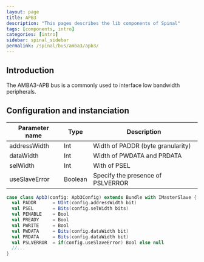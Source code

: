 ```yaml
---
layout: page
title: APB3
description: "This pages describes the lib components of Spinal"
tags: [components, intro]
categories: [intro]
sidebar: spinal_sidebar
permalink: /spinal/bus/amba3/apb3/
---
```


## Introduction
The AMBA3-APB bus is a commonly used to interface low bandwidth peripherals.

## Configuration and instanciation

| Parameter name | Type | Description |
| --- | --- | --- |
| addressWidth | Int | Width of PADDR (byte granularity) |
| dataWidth | Int | Width of PWDATA and PRDATA  |
| selWidth | Int | With of PSEL |
| useSlaveError | Boolean | Specify the presence of PSLVERROR |


```scala
case class Apb3(config: Apb3Config) extends Bundle with IMasterSlave {
  val PADDR      = UInt(config.addressWidth bit)
  val PSEL       = Bits(config.selWidth bits)
  val PENABLE    = Bool
  val PREADY     = Bool
  val PWRITE     = Bool
  val PWDATA     = Bits(config.dataWidth bit)
  val PRDATA     = Bits(config.dataWidth bit)
  val PSLVERROR  = if(config.useSlaveError) Bool else null
  //...
}
```

